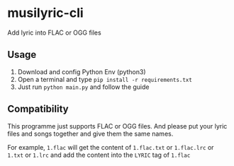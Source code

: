 # musilyric-cli

Add lyric into FLAC or OGG files

## Usage

1. Download and config Python Env (python3)
2. Open a terminal and type `pip install -r requirements.txt`
3. Just run `python main.py` and follow the guide

## Compatibility

This programme just supports FLAC or OGG files. And please put your lyric files and songs together and give them the same names.

For example, `1.flac` will get the content of `1.flac.txt` or `1.flac.lrc` or `1.txt` or `1.lrc` and add the content into the `LYRIC` tag of `1.flac`
